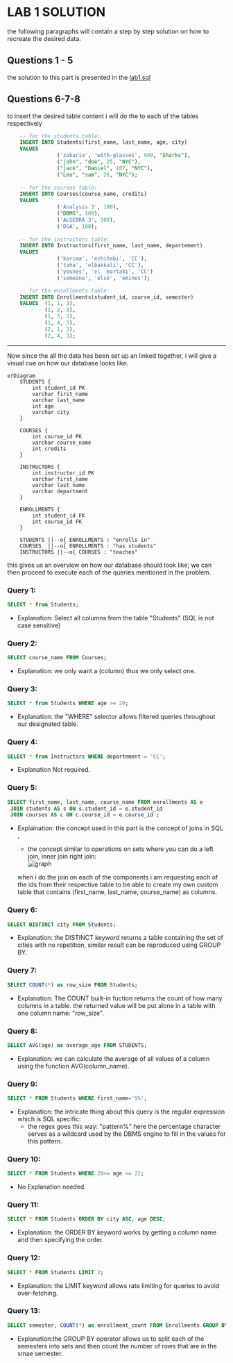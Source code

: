 # LAB 1 SOLUTION

the following paragraphs will contain a step by step solution on how to recreate the desired data.

## Questions 1 - 5 
the solution to this part is presented in the [lab1.sql](https://github.com/zakaria-with-glasses/DBMS_labs/blob/main/lab1.sql)

## Questions 6-7-8
to insert the desired table content i will do the to each of the tables respectively
```sql
	-- for the students table:
	INSERT INTO Students(first_name, last_name, age, city)
	VALUES
				('zakaria', 'with-glasses', 999, "Sharks"),
				("john", "doe", 25, "NYC"),
				("jack", "Daniel", 107, "NYC"),
				("Leo", "sam", 26, "NYC");
	
	-- for the courses table:
	INSERT INTO Courses(course_name, credits)
	VALUES
				('Analysis 3', 100),
				("DBMS", 100),
				('ALGEBRA 3', 100),
				('DSA', 100);
	
	-- for the instructors table:
	INSERT INTO Instructors(first_name, last_name, departement) 
	VALUES 
				('karima', 'echihabi', 'CC'), 
				('taha', 'elbakkali', 'CC'), 
				('younes', 'el  mortaki', 'CC')
				('someone', 'else', 'emines');

	-- for the enrollments table:
	INSERT INTO Enrollments(student_id, course_id, semester)
	VALUES	(1, 1, 3),
			(1, 2, 3),
			(1, 3, 3),
			(1, 4, 3),
			(2, 1, 3),
			(2, 4, 3);
```
---
Now since the all the data has been set up an linked together, 
i will give a visual cue on how our database looks like.
```mermaid
erDiagram
    STUDENTS {
        int student_id PK
        varchar first_name
        varchar last_name
        int age
        varchar city
    }

    COURSES {
        int course_id PK
        varchar course_name
        int credits
    }

    INSTRUCTORS {
        int instructor_id PK
        varchar first_name
        varchar last_name
        varchar department
    }

    ENROLLMENTS {
        int student_id FK
        int course_id FK
    }

    STUDENTS ||--o{ ENROLLMENTS : "enrolls in"
    COURSES  ||--o{ ENROLLMENTS : "has students"
    INSTRUCTORS ||--o{ COURSES : "teaches" 

```

this gives us an overview on how our database should look like;
we can then proceed to execute each of the queries mentioned in the problem.
### Query 1:
```sql
SELECT * from Students;
```
- Explanation: Select all columns from the table "Students" (SQL is not case sensitive)
### Query 2:
```sql
SELECT course_name FROM Courses;
```
- Explanation: we only want a (column) thus we only select one.
### Query 3:
```sql
SELECT * from Students WHERE age >= 20;
```
- Explanation: the "WHERE" selector allows filtered queries throughout our designated table.
### Query 4:
```sql
SELECT * from Instructors WHERE departement = 'CC';
```
- Explanation Not required.
### Query 5:
```sql
SELECT first_name, last_name, course_name FROM enrollments AS e
 JOIN students AS s ON s.student_id = e.student_id 
 JOIN courses AS c ON c.course_id = e.course_id ;
```
- Explaination: the concept used in this part is the concept of joins in SQL ,
	- the concept similar to operations on sets where you can do a left join, inner join right join:	
	![graph](https://datalemur.com/blog/sql-joins-infographics)

	when i do the join on each of the components i am requesting each of the ids from their respective table to be able to create my own custom table that contains (first_name, last_name, course_name) as columns.

### Query 6:
```sql
SELECT DISTINCT city FROM Students;
```
- Explanation: the DISTINCT keyword returns a table containing the set of cities with no repetition, similar result can be reproduced using GROUP BY.

### Query 7:
```sql
SELECT COUNT(*) as row_size FROM Students;
```
- Explanation: The COUNT built-in fuction returns the count of how many columns in a table. the returned value will be put alone in a table with one column name: "row_size".
### Query 8:
```sql
SELECT AVG(age) as average_age FROM STUDENTS;
```

- Explanation: we can calculate the average of all values of a column using the function AVG(column_name).

### Query 9:
```sql
SELECT * FROM Students WHERE first_name='S%';
```
- Explanation: the intricate thing about this query is the regular expression which is SQL specific:
   - the regex goes this way: "pattern%" here the percentage character serves as a wildcard used by the DBMS engine to fill in the values for this pattern.
### Query 10:
```sql
SELECT * FROM Students WHERE 20<= age <= 22;
```
- No Explanation needed.
### Query 11:
```sql
SELECT * FROM Students ORDER BY city ASC, age DESC;
```
- Explanation: the ORDER BY keyword works by getting a column name and then specifying the order.

### Query 12:
```sql
SELECT * FROM Students LIMIT 2;
```
- Explanation: the LIMIT keyword allows rate limiting for queries to avoid over-fetching.

### Query 13:
```sql
SELECT semester, COUNT(*) as enrollment_count FROM Enrollments GROUP BY semester;
```
- Explanation:the GROUP BY operator allows us to split each of the semesters into sets and then count the number of rows that are in the smae semester.
